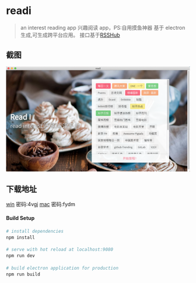 # readi

> an interest reading app 兴趣阅读 app，PS:自用摸鱼神器
> 基于 electron 生成,可生成跨平台应用。
> 接口基于[RSSHub](https://github.com/DIYgod/RSSHub)

## 截图

![截图](reai.png)

## 下载地址
[win](https://pan.baidu.com/s/1ruIll-o-5DUwBSvyxoDLfQ) 密码:4vgj
[mac](https://pan.baidu.com/s/1ah112iSr7YFx1KlOgSWGsA) 密码:fydm

#### Build Setup

```bash
# install dependencies
npm install

# serve with hot reload at localhost:9080
npm run dev

# build electron application for production
npm run build

```
